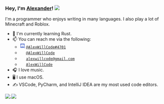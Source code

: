 ### Hey, I'm [Alexander](https://alexwillcode.github.io)! <img src="https://raw.githubusercontent.com/MartinHeinz/MartinHeinz/master/wave.gif" width="30px">

I'm a programmer who enjoys writing in many languages. I also play a lot of Minecraft and Roblox.

- 💭 I'm currently learning Rust.
- 📫 You can reach me via the following:
  - <a href="#"><img width="16px" height="16px" src="https://github.com/alexwillcode/alexwillcode/blob/main/assets/discord.ico"></a> [`@AlexWillCode#4701`](https://discord.bio/p/alexwillcode)
  - <a href="#"><img width="16px" height="16px" src="https://github.com/alexwillcode/alexwillcode/blob/main/assets/twitter.ico"></a> [`@AlexWillCode`](https://twitter.com/alexwillcode)
  - <a href="#"><img width="16px" height="16px" src="https://github.com/alexwillcode/alexwillcode/blob/main/assets/gmail.ico"></a> [`alexwillcode@gmail.com`](mailto:alexwillcode@gmail.com)
  - <a href="#"><img width="16px" height="16px" src="https://github.com/alexwillcode/alexwillcode/blob/main/assets/github.ico"></a> [`AlexWillCode`](https://github.com/alexwillcode)
- 🎧 I love music.
- 🖥 I use macOS.
- ✍️ VSCode, PyCharm, and IntelliJ IDEA are my most used code editors.

<a href="https://github.com/alexwillcode">
  <img align="center" src="https://github-readme-stats.vercel.app/api?username=alexwillcode&count_private=true&show_icons=true&theme=ayu-mirage&hide=stars" />
</a>

<a href="https://github.com/alexwillcode">
  <img align="center" src="https://github-readme-stats.vercel.app/api/top-langs/?username=alexwillcode&layout=compact&theme=ayu-mirage" />
</a>

